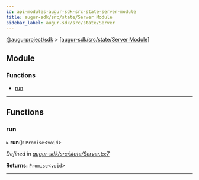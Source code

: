```yaml
---
id: api-modules-augur-sdk-src-state-server-module
title: augur-sdk/src/state/Server Module
sidebar_label: augur-sdk/src/state/Server
---
```


[@augurproject/sdk](api-readme.md) > [[augur-sdk/src/state/Server Module]](api-modules-augur-sdk-src-state-server-module.md)

## Module

### Functions

* [run](api-modules-augur-sdk-src-state-server-module.md#run)

---

## Functions

<a id="run"></a>

###  run

▸ **run**(): `Promise`<`void`>

*Defined in [augur-sdk/src/state/Server.ts:7](https://github.com/AugurProject/augur/blob/1e1466f1d3/packages/augur-sdk/src/state/Server.ts#L7)*

**Returns:** `Promise`<`void`>

___

